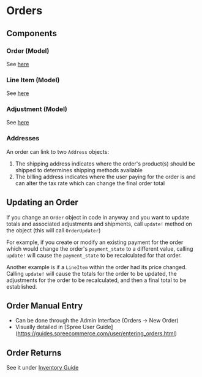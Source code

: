 # Orders

## Components
### Order (Model)
See [here](../models/Order.md)

### Line Item (Model)
See [here](../models/LineItem.md)

### Adjustment (Model)
See [here](../models/Adjustment.md)

### Addresses
An order can link to two `Address` objects:
1. The shipping address indicates where the order's product(s) should be shipped to determines
shipping methods available
2. The billing address indicates where the user paying for the order is and can alter the tax
rate which can change the final order total

## Updating an Order
If you change an `Order` object in code in anyway and you want to update totals and associated
adjustments and shipments, call `update!` method on the object (this will call `OrderUpdater`)

For example, if you create or modify an existing payment for the order which would change the order's
`payment_state` to a different value, calling `update!` will cause the `payment_state` to be
recalculated for that order.

Another example is if a `LineItem` within the order had its price changed. Calling `update!` will
cause the totals for the order to be updated, the adjustments for the order to be recalculated, and
then a final total to be established.

## Order Manual Entry
* Can be done through the Admin Interface (Orders -> New Order)
* Visually detailed in [Spree User Guide]
(https://guides.spreecommerce.com/user/entering_orders.html)

## Order Returns
See it under [Inventory Guide](../controllers/Inventory.md#Returns)
